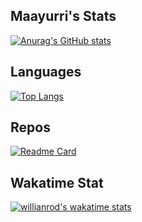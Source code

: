 ## Maayurri's Stats

[![Anurag's GitHub stats](https://github-readme-stats.vercel.app/api?username=Parsnip113&show_icons=true&theme=tokyonight)](https://github.com/anuraghazra/github-readme-stats)

## Languages
[![Top Langs](https://github-readme-stats.vercel.app/api/top-langs/?username=Parsnip113&layout=compact)](https://github.com/anuraghazra/github-readme-stats)

## Repos
[![Readme Card](https://github-readme-stats.vercel.app/api/pin/?username=Parsnip113&repo=Parsnip113.github.io)](https://github.com/anuraghazra/github-readme-stats)

## Wakatime Stat
[![willianrod's wakatime stats](https://github-readme-stats.vercel.app/api/wakatime?username=Parsnip113&layout=compact)](https://github.com/anuraghazra/github-readme-stats)
